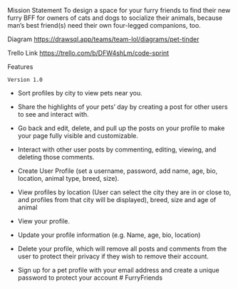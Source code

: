 Mission Statement
To design a space for your furry friends to find their new furry BFF for owners of cats and dogs to socialize their animals, because man’s best friend(s) need their own four-legged companions, too.

Diagram
https://drawsql.app/teams/team-lol/diagrams/pet-tinder

Trello Link
https://trello.com/b/DFW4shLm/code-sprint

Features

    Version 1.0

- Sort profiles by city to view pets near you.

- Share the highlights of your pets’ day by creating a post for other users to see and interact with.

- Go back and edit, delete, and pull up the posts on your profile to make your page fully visible and customizable.

- Interact with other user posts by commenting, editing, viewing, and deleting those comments.

- Create User Profile (set a username, password, add name, age, bio, location, animal type, breed, size).

- View profiles by location (User can select the city they are in or close to, and profiles from that city will be displayed), breed, size and age of animal

- View your profile.

- Update your profile information (e.g. Name, age, bio, location)

- Delete your profile, which will remove all posts and comments from the user to protect their privacy if they wish to remove their account.

- Sign up for a pet profile with your email address and create a unique password to protect your account
#   F u r r y F r i e n d s  
 